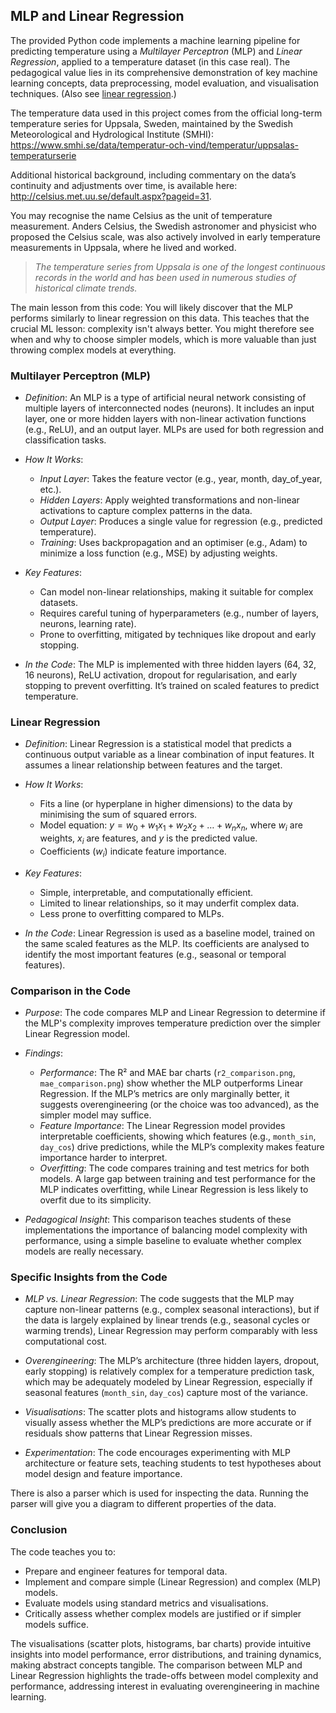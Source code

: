 
## MLP and Linear Regression

The provided Python code implements a machine learning pipeline for predicting temperature using
a *Multilayer Perceptron* (MLP) and *Linear Regression*, applied to a temperature dataset (in
this case real). The pedagogical value lies in its comprehensive demonstration of key machine
learning concepts, data preprocessing, model evaluation, and visualisation techniques. 
(Also see [linear regression](./../../linear/).)

The temperature data used in this project comes from the official long-term temperature series
for Uppsala, Sweden, maintained by the Swedish Meteorological and Hydrological Institute (SMHI):
https://www.smhi.se/data/temperatur-och-vind/temperatur/uppsalas-temperaturserie

Additional historical background, including commentary on the data’s continuity and adjustments
over time, is available here: http://celsius.met.uu.se/default.aspx?pageid=31.

You may recognise the name Celsius as the unit of temperature measurement. Anders Celsius, the
Swedish astronomer and physicist who proposed the Celsius scale, was also actively involved in
early temperature measurements in Uppsala, where he lived and worked.
> *The temperature series from Uppsala is one of the longest continuous records in the world
> and has been used in numerous studies of historical climate trends.*

The main lesson from this code: You will likely discover that the MLP performs similarly to
linear regression on this data. This teaches that the crucial ML lesson: complexity isn't
always better. You might therefore see when and why to choose simpler models, which is more
valuable than just throwing complex models at everything.


### Multilayer Perceptron (MLP)

- *Definition*: An MLP is a type of artificial neural network consisting of multiple layers of
  interconnected nodes (neurons). It includes an input layer, one or more hidden layers with
  non-linear activation functions (e.g., ReLU), and an output layer. MLPs are used for both
  regression and classification tasks.

- *How It Works*:
  - *Input Layer*: Takes the feature vector (e.g., year, month, day_of_year, etc.).
  - *Hidden Layers*: Apply weighted transformations and non-linear activations to capture
    complex patterns in the data.
  - *Output Layer*: Produces a single value for regression (e.g., predicted temperature).
  - *Training*: Uses backpropagation and an optimiser (e.g., Adam) to minimize a loss function
    (e.g., MSE) by adjusting weights.

- *Key Features*:
  - Can model non-linear relationships, making it suitable for complex datasets.
  - Requires careful tuning of hyperparameters (e.g., number of layers, neurons, learning rate).
  - Prone to overfitting, mitigated by techniques like dropout and early stopping.

- *In the Code*: The MLP is implemented with three hidden layers (64, 32, 16 neurons), ReLU activation,
  dropout for regularisation, and early stopping to prevent overfitting. It’s trained on scaled features
  to predict temperature.


### Linear Regression

- *Definition*: Linear Regression is a statistical model that predicts a continuous output variable
  as a linear combination of input features. It assumes a linear relationship between features and the target.

- *How It Works*:
  - Fits a line (or hyperplane in higher dimensions) to the data by minimising the sum of squared errors.
  - Model equation: $y = w_0 + w_1x_1 + w_2x_2 + \dots + w_nx_n$, where $w_i$ are weights, $x_i$ are features,
    and $y$ is the predicted value.
  - Coefficients ($w_i$) indicate feature importance.

- *Key Features*:
  - Simple, interpretable, and computationally efficient.
  - Limited to linear relationships, so it may underfit complex data.
  - Less prone to overfitting compared to MLPs.

- *In the Code*: Linear Regression is used as a baseline model, trained on the same scaled features as the
  MLP. Its coefficients are analysed to identify the most important features (e.g., seasonal or temporal features).


### Comparison in the Code

- *Purpose*: The code compares MLP and Linear Regression to determine if the MLP's complexity improves temperature
  prediction over the simpler Linear Regression model.

- *Findings*:
  - *Performance*: The R² and MAE bar charts (`r2_comparison.png`, `mae_comparison.png`) show whether the MLP
    outperforms Linear Regression. If the MLP’s metrics are only marginally better, it suggests overengineering (or
    the choice was too advanced), as the simpler model may suffice.
  - *Feature Importance*: The Linear Regression model provides interpretable coefficients, showing which features
    (e.g., `month_sin`, `day_cos`) drive predictions, while the MLP’s complexity makes feature importance harder
    to interpret.
  - *Overfitting*: The code compares training and test metrics for both models. A large gap between training and
    test performance for the MLP indicates overfitting, while Linear Regression is less likely to overfit due to
    its simplicity.

- *Pedagogical Insight*: This comparison teaches students of these implementations the importance of balancing
  model complexity with performance, using a simple baseline to evaluate whether complex models are really necessary.


### Specific Insights from the Code

- *MLP vs. Linear Regression*: The code suggests that the MLP may capture non-linear patterns (e.g., complex
  seasonal interactions), but if the data is largely explained by linear trends (e.g., seasonal cycles or warming
  trends), Linear Regression may perform comparably with less computational cost.

- *Overengineering*: The MLP’s architecture (three hidden layers, dropout, early stopping) is relatively complex
  for a temperature prediction task, which may be adequately modeled by Linear Regression, especially if seasonal
  features (`month_sin`, `day_cos`) capture most of the variance.

- *Visualisations*: The scatter plots and histograms allow students to visually assess whether the MLP’s predictions
  are more accurate or if residuals show patterns that Linear Regression misses.

- *Experimentation*: The code encourages experimenting with MLP architecture or feature sets, teaching students to
  test hypotheses about model design and feature importance.

There is also a parser which is used for inspecting the data. Running the parser will give you a diagram
to different properties of the data.


### Conclusion

The code teaches you to:
- Prepare and engineer features for temporal data.
- Implement and compare simple (Linear Regression) and complex (MLP) models.
- Evaluate models using standard metrics and visualisations.
- Critically assess whether complex models are justified or if simpler models suffice.

The visualisations (scatter plots, histograms, bar charts) provide intuitive insights into model
performance, error distributions, and training dynamics, making abstract concepts tangible. The
comparison between MLP and Linear Regression highlights the trade-offs between model complexity
and performance, addressing interest in evaluating overengineering in machine learning.

